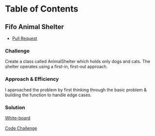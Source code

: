 # Table of Contents

## Fifo Animal Shelter
- [Pull Request](https://github.com/SianCulligan/data-structures-and-algorithms/pull/40)

### Challenge
Create a class called AnimalShelter which holds only dogs and cats. The shelter operates using a first-in, first-out approach.

### Approach & Efficiency
I approached the problem by first thinking through the basic problem & building the function to handle edge cases.


### Solution
[White-board](./assets/fifo.jpeg)</br></br>
[Code Challenge](./fifo-animal-shelter.js)